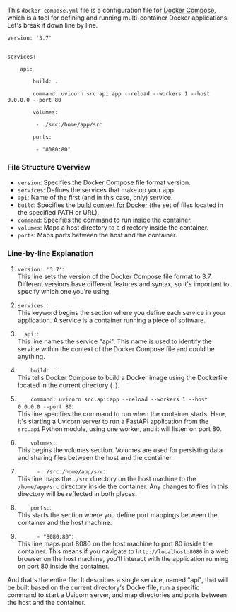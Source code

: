 This `docker-compose.yml` file is a configuration file for [Docker Compose](https://docs.docker.com/compose/), which is a tool for defining and running multi-container Docker applications. Let's break it down line by line.

```{docker}
version: '3.7'

  
services:

	api:

		build: .

		command: uvicorn src.api:app --reload --workers 1 --host 0.0.0.0 --port 80

		volumes:

		 - ./src:/home/app/src

		ports:

		 - "8080:80"
```

### File Structure Overview
- `version`: Specifies the Docker Compose file format version.
- `services`: Defines the services that make up your app.
- `api`: Name of the first (and in this case, only) service.
- `build`: Specifies the [build context for Docker](https://docs.docker.com/engine/reference/commandline/build/#:~:text=The%20docker%20build%20command%20builds,a%20file%20in%20the%20context.) (the set of files located in the specified PATH or URL).
- `command`: Specifies the command to run inside the container.
- `volumes`: Maps a host directory to a directory inside the container.
- `ports`: Maps ports between the host and the container.

### Line-by-line Explanation

1. `version: '3.7'`:  
This line sets the version of the Docker Compose file format to 3.7. Different versions have different features and syntax, so it's important to specify which one you're using.

2. `services:`:  
This keyword begins the section where you define each service in your application. A service is  a container running a piece of software.

3. `  api:`:  
This line names the service "api". This name is used to identify the service within the context of the Docker Compose file and could be anything.

4. `    build: .`:  
This tells Docker Compose to build a Docker image using the Dockerfile located in the current directory (`.`).

5. `    command: uvicorn src.api:app --reload --workers 1 --host 0.0.0.0 --port 80`:  
This line specifies the command to run when the container starts. Here, it's starting a Uvicorn server to run a FastAPI application from the `src.api` Python module, using one worker, and it will listen on port 80.

6. `    volumes:`:  
This begins the volumes section. Volumes are used for persisting data and sharing files between the host and the container.

7. `      - ./src:/home/app/src`:  
This line maps the `./src` directory on the host machine to the `/home/app/src` directory inside the container. Any changes to files in this directory will be reflected in both places.

8. `    ports:`:  
This starts the section where you define port mappings between the container and the host machine.

9. `      - "8080:80"`:  
This line maps port 8080 on the host machine to port 80 inside the container. This means if you navigate to `http://localhost:8080` in a web browser on the host machine, you'll interact with the application running on port 80 inside the container.

And that's the entire file! It describes a single service, named "api", that will be built based on the current directory's Dockerfile, run a specific command to start a Uvicorn server, and map directories and ports between the host and the container.